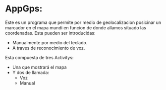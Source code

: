 # AppGps:
Este es un programa que permite por medio de geolocalizacion posicinar un marcador en el mapa mundi en funcion de donde allamos situado las coordenadas.
Esta pueden ser introducidas:
* Manualmente por medio del teclado.
* A traves de reconocimiento de voz.

Esta compuesta de tres Activitys:
* Una que mostrará el mapa 
* Y dos de llamada:
  * Voz
  * Manual
